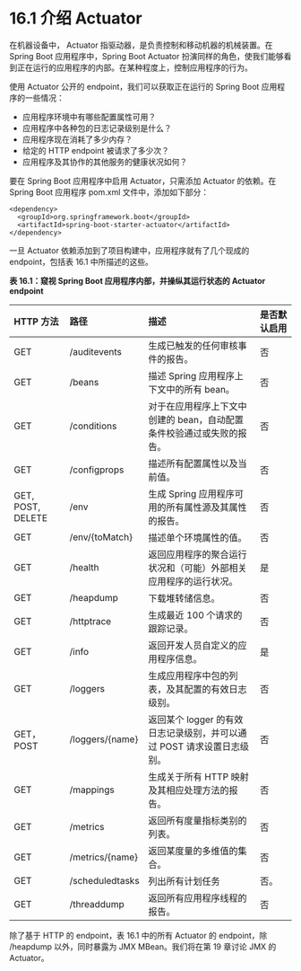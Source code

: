 # 16.1 介绍 Actuator

在机器设备中， Actuator 指驱动器，是负责控制和移动机器的机械装置。在 Spring Boot 应用程序中，Spring Boot Actuator 扮演同样的角色，使我们能够看到正在运行的应用程序的内部。在某种程度上，控制应用程序的行为。

使用 Actuator 公开的 endpoint，我们可以获取正在运行的 Spring Boot 应用程序的一些情况：

* 应用程序环境中有哪些配置属性可用？
* 应用程序中各种包的日志记录级别是什么？
* 应用程序现在消耗了多少内存？
* 给定的 HTTP endpoint 被请求了多少次？
* 应用程序及其协作的其他服务的健康状况如何？

要在 Spring Boot 应用程序中启用 Actuator，只需添加 Actuator 的依赖。在 Spring Boot 应用程序 pom.xml 文件中，添加如下部分：

```markup
<dependency>
  <groupId>org.springframework.boot</groupId>
  <artifactId>spring-boot-starter-actuator</artifactId>
</dependency>
```

一旦 Actuator 依赖添加到了项目构建中，应用程序就有了几个现成的 endpoint，包括表 16.1 中所描述的这些。

**表 16.1：窥视 Spring Boot 应用程序内部，并操纵其运行状态的 Actuator endpoint**

| HTTP 方法 | 路径 | 描述 | 是否默认启用 |
| :--- | :--- | :--- | :--- |
| GET | /auditevents | 生成已触发的任何审核事件的报告。 | 否 |
| GET | /beans | 描述 Spring 应用程序上下文中的所有 bean。 | 否 |
| GET | /conditions | 对于在应用程序上下文中创建的 bean，自动配置条件校验通过或失败的报告。 | 否 |
| GET | /configprops | 描述所有配置属性以及当前值。 | 否 |
| GET, POST, DELETE | /env | 生成 Spring 应用程序可用的所有属性源及其属性的报告。 | 否 |
| GET | /env/{toMatch} | 描述单个环境属性的值。 | 否 |
| GET | /health | 返回应用程序的聚合运行状况和（可能）外部相关应用程序的运行状况。 | 是 |
| GET | /heapdump | 下载堆转储信息。 | 否 |
| GET | /httptrace | 生成最近 100 个请求的跟踪记录。 | 否 |
| GET | /info | 返回开发人员自定义的应用程序信息。 | 是 |
| GET | /loggers | 生成应用程序中包的列表，及其配置的有效日志级别。 | 否 |
| GET，POST | /loggers/{name} | 返回某个 logger 的有效日志记录级别，并可以通过 POST 请求设置日志级别。 | 否 |
| GET | /mappings | 生成关于所有 HTTP 映射及其相应处理方法的报告。 | 否 |
| GET | /metrics | 返回所有度量指标类别的列表。 | 否 |
| GET | /metrics/{name} | 返回某度量的多维值的集合。 | 否 |
| GET | /scheduledtasks | 列出所有计划任务 | 否。 |
| GET | /threaddump | 返回所有应用程序线程的报告。 | 否 |

除了基于 HTTP 的 endpoint，表 16.1 中的所有 Actuator 的 endpoint，除 /heapdump 以外，同时暴露为 JMX MBean。我们将在第 19 章讨论 JMX 的 Actuator。


